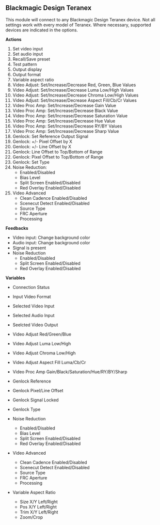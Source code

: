 ## Blackmagic Design Teranex

This module will connect to any Blackmagic Design Teranex device. Not all settings work with every model of Teranex. Where necessary, supported devices are indicated in the options.

**Actions**

1. Set video input
2. Set audio input
3. Recall/Save preset
4. Test pattern
5. Output display
6. Output format
7. Variable aspect ratio
8. Video Adjust: Set/Increase/Decrease Red, Green, Blue Values
9. Video Adjust: Set/Increase/Decrease Luma Low/High Values
10. Video Adjust: Set/Increase/Decrease Chroma Low/High Values
11. Video Adjust: Set/Increase/Decrease Aspect Fill/Cb/Cr Values
12. Video Proc Amp: Set/Increase/Decrease Gain Value
13. Video Proc Amp: Set/Increase/Decrease Black Value
14. Video Proc Amp: Set/Increase/Decrease Saturation Value
15. Video Proc Amp: Set/Increase/Decrease Hue Value
16. Video Proc Amp: Set/Increase/Decrease RY/BY Values
17. Video Proc Amp: Set/Increase/Decrease Sharp Value
18. Genlock: Set Reference Output Signal
19. Genlock: +/- Pixel Offset by X
20. Genlock: +/- Line Offset by X
21. Genlock: Line Offset to Top/Bottom of Range
22. Genlock: Pixel Offset to Top/Bottom of Range
23. Genlock: Set Type
24. Noise Reduction:
    - Enabled/Disabled
    - Bias Level
    - Split Screen Enabled/Disabled
    - Red Overlay Enabled/Disabled
25. Video Advanced
    - Clean Cadence Enabled/Disabled
    - Scenecut Detect Enabled/Disabled
    - Source Type
    - FRC Aperture
    - Processing

**Feedbacks**

- Video input: Change background color
- Audio input: Change background color
- Signal is present
- Noise Reduction
  - Enabled/Disabled
  - Split Screen Enabled/Disabled
  - Red Overlay Enabled/Disabled

**Variables**

- Connection Status

- Input Video Format
- Selected Video Input
- Selected Audio Input
- Seelcted Video Output

- Video Adjust Red/Green/Blue
- Video Adjust Luma Low/High
- Video Adjust Chroma Low/High
- Video Adjust Aspect Fill Luma/Cb/Cr

- Video Proc Amp Gain/Black/Saturation/Hue/RY/BY/Sharp

- Genlock Reference
- Genlock Pixel/Line Offset
- Genlock Signal Locked
- Genlock Type

- Noise Reduction

  - Enabled/Disabled
  - Bias Level
  - Split Screen Enabled/Disabled
  - Red Overlay Enabled/Disabled

- Video Advanced

  - Clean Cadence Enabled/Disabled
  - Scenecut Detect Enabled/Disabled
  - Source Type
  - FRC Aperture
  - Processing

- Variable Aspect Ratio
  - Size X/Y Left/Right
  - Pos X/Y Left/Right
  - Trim X/Y Left/Right
  - Zoom/Crop
